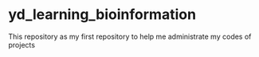 # yd_learning_bioinformation
This repository as my first repository to help me administrate my codes of projects
